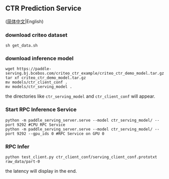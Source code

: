 ## CTR Prediction Service

([简体中文](./README_CN.md)|English)

### download criteo dataset
```
sh get_data.sh
```

### download inference model
```
wget https://paddle-serving.bj.bcebos.com/criteo_ctr_example/criteo_ctr_demo_model.tar.gz
tar xf criteo_ctr_demo_model.tar.gz
mv models/ctr_client_conf .
mv models/ctr_serving_model .
```
the directories like `ctr_serving_model` and `ctr_client_conf` will appear.

### Start RPC Inference Service

```
python -m paddle_serving_server.serve --model ctr_serving_model/ --port 9292 #CPU RPC Service
python -m paddle_serving_server.serve --model ctr_serving_model/ --port 9292 --gpu_ids 0 #RPC Service on GPU 0
```

### RPC Infer

```
python test_client.py ctr_client_conf/serving_client_conf.prototxt raw_data/part-0
```
the latency will display in the end.
